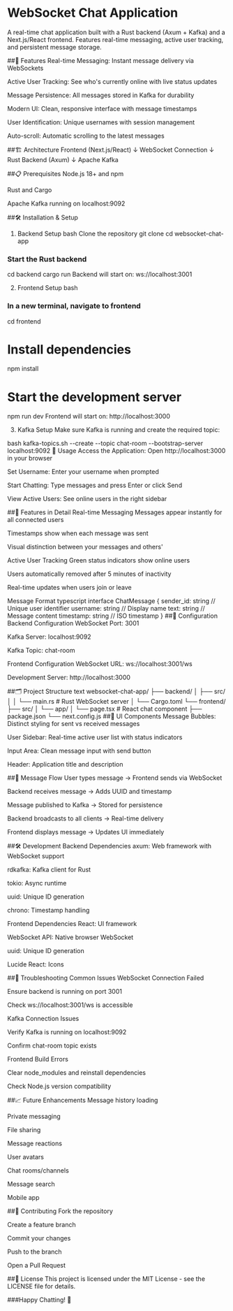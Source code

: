 # WebSocket Chat Application
A real-time chat application built with a Rust backend (Axum + Kafka) and a Next.js/React frontend. Features real-time messaging, active user tracking, and persistent message storage.

##🚀 Features
Real-time Messaging: Instant message delivery via WebSockets

Active User Tracking: See who's currently online with live status updates

Message Persistence: All messages stored in Kafka for durability

Modern UI: Clean, responsive interface with message timestamps

User Identification: Unique usernames with session management

Auto-scroll: Automatic scrolling to the latest messages

##🏗️ Architecture
Frontend (Next.js/React)
        ↓
WebSocket Connection
        ↓
Rust Backend (Axum)
        ↓
Apache Kafka

##📋 Prerequisites
Node.js 18+ and npm

Rust and Cargo

Apache Kafka running on localhost:9092

##🛠️ Installation & Setup
1. Backend Setup
bash Clone the repository
git clone <repository-url>
cd websocket-chat-app

### Start the Rust backend
cd backend
cargo run
Backend will start on: ws://localhost:3001

2. Frontend Setup
bash
### In a new terminal, navigate to frontend
cd frontend

# Install dependencies
npm install

# Start the development server
npm run dev
Frontend will start on: http://localhost:3000

3. Kafka Setup
Make sure Kafka is running and create the required topic:

bash
kafka-topics.sh --create --topic chat-room --bootstrap-server localhost:9092
🎯 Usage
Access the Application: Open http://localhost:3000 in your browser

Set Username: Enter your username when prompted

Start Chatting: Type messages and press Enter or click Send

View Active Users: See online users in the right sidebar

##📱 Features in Detail
Real-time Messaging
Messages appear instantly for all connected users

Timestamps show when each message was sent

Visual distinction between your messages and others'

Active User Tracking
Green status indicators show online users

Users automatically removed after 5 minutes of inactivity

Real-time updates when users join or leave

Message Format
typescript
interface ChatMessage {
  sender_id: string    // Unique user identifier
  username: string     // Display name
  text: string        // Message content
  timestamp: string   // ISO timestamp
}
##🔧 Configuration
Backend Configuration
WebSocket Port: 3001

Kafka Server: localhost:9092

Kafka Topic: chat-room

Frontend Configuration
WebSocket URL: ws://localhost:3001/ws

Development Server: http://localhost:3000

##🗂️ Project Structure
text
websocket-chat-app/
├── backend/
│   ├── src/
│   │   └── main.rs          # Rust WebSocket server
│   └── Cargo.toml
└── frontend/
    ├── src/
    │   └── app/
    │       └── page.tsx     # React chat component
    ├── package.json
    └── next.config.js
##🎨 UI Components
Message Bubbles: Distinct styling for sent vs received messages

User Sidebar: Real-time active user list with status indicators

Input Area: Clean message input with send button

Header: Application title and description

##🔄 Message Flow
User types message → Frontend sends via WebSocket

Backend receives message → Adds UUID and timestamp

Message published to Kafka → Stored for persistence

Backend broadcasts to all clients → Real-time delivery

Frontend displays message → Updates UI immediately

##🛠️ Development
Backend Dependencies
axum: Web framework with WebSocket support

rdkafka: Kafka client for Rust

tokio: Async runtime

uuid: Unique ID generation

chrono: Timestamp handling

Frontend Dependencies
React: UI framework

WebSocket API: Native browser WebSocket

uuid: Unique ID generation

Lucide React: Icons

##🐛 Troubleshooting
Common Issues
WebSocket Connection Failed

Ensure backend is running on port 3001

Check ws://localhost:3001/ws is accessible

Kafka Connection Issues

Verify Kafka is running on localhost:9092

Confirm chat-room topic exists

Frontend Build Errors

Clear node_modules and reinstall dependencies

Check Node.js version compatibility

##📈 Future Enhancements
Message history loading

Private messaging

File sharing

Message reactions

User avatars

Chat rooms/channels

Message search

Mobile app

##🤝 Contributing
Fork the repository

Create a feature branch

Commit your changes

Push to the branch

Open a Pull Request

##📄 License
This project is licensed under the MIT License - see the LICENSE file for details.

###Happy Chatting! 🎉
